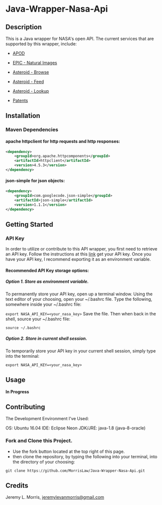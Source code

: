 # Java-Wrapper-Nasa-Api

## Description
This is a Java wrapper for NASA's open API. The current services that are supported by this wrapper, include:

* [APOD](https://api.nasa.gov/api.html#apod)

* [EPIC - Natural Images](https://api.nasa.gov/api.html#EPIC)

* [Asteroid - Browse](https://api.nasa.gov/api.html#neows-browse]=)

* [Asteroid - Feed](https://api.nasa.gov/api.html#neows-feed)

* [Asteroid - Lookup](https://api.nasa.gov/api.html#neows-lookup)

* [Patents](https://api.nasa.gov/api.html#patents)


## Installation

### Maven Dependencies
#### apache httpclient for http requests and http responses:
```xml
<dependency>
    <groupId>org.apache.httpcomponents</groupId>
    <artifactId>httpclient</artifactId>
    <version>4.5.3</version>
</dependency>
```
#### json-simple for json objects:
```xml
<dependency>
    <groupId>com.googlecode.json-simple</groupId>
    <artifactId>json-simple</artifactId>
    <version>1.1.1</version>
</dependency>
```

## Getting Started 

### API Key
In order to utilize or contribute to this API wrapper, you first need to retrieve an API key. Follow the instructions at this [link](https://api.nasa.gov/index.html#apply-for-an-api-key) get your API key. Once you have your API key, I recommend exporting it as an environment variable.

#### Recommended API Key storage options:

##### Option 1. Store as environment variable.

To permanently store your API key, open up a terminal window. Using the text editor of your choosing, open your ~/.bashrc file. Type the following, somewhere inside your ~/.bashrc file:

```export NASA_API_KEY=<your_nasa_key>``` 
Save the file. Then when back in the shell, source your ~/.bashrc file:

```source ~/.bashrc```

##### Option 2. Store in current shell session.

To temporarily store your API key in your current shell session, simply type into the terminal:

```export NASA_API_KEY=<your_nasa_key>```

## Usage
**In Progress**

## Contributing
The Development Environment I've Used:

OS: Ubuntu 16.04
IDE: Eclipse Neon
JDK/JRE: java-1.8 (java-8-oracle)

### Fork and Clone this Project.
- Use the fork button located at the top right of this page.
- then clone the repository, by typing the following into your terminal, into the directory of your choosing:

```git clone https://github.com/MorrisLaw/Java-Wrapper-Nasa-Api.git```

## Credits
Jeremy L. Morris, jeremylevanmorris@gmail.com
